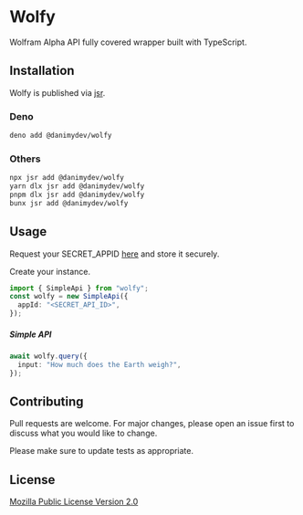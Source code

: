 # Wolfy

Wolfram Alpha API fully covered wrapper built with TypeScript.

## Installation

Wolfy is published via [jsr](https://jsr.io/@danimydev/wolfy).

### Deno

```bash
deno add @danimydev/wolfy
```

### Others

```bash
npx jsr add @danimydev/wolfy
yarn dlx jsr add @danimydev/wolfy
pnpm dlx jsr add @danimydev/wolfy
bunx jsr add @danimydev/wolfy
```

## Usage

Request your SECRET_APPID
[here](https://developer.wolframalpha.com/portal/myapps) and store it securely.

Create your instance.

```typescript
import { SimpleApi } from "wolfy";
const wolfy = new SimpleApi({
  appId: "<SECRET_API_ID>",
});
```

##### Simple API

```typescript
await wolfy.query({
  input: "How much does the Earth weigh?",
});
```

## Contributing

Pull requests are welcome. For major changes, please open an issue first to
discuss what you would like to change.

Please make sure to update tests as appropriate.

## License

[Mozilla Public License Version 2.0](https://choosealicense.com/licenses/mpl-2.0/)
